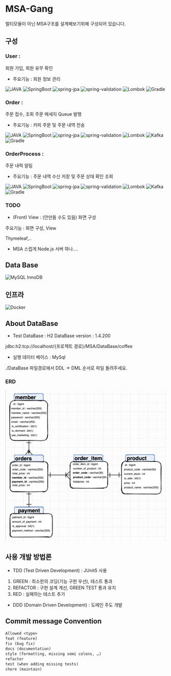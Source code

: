 # MSA-Gang
멀티모듈이 아닌 MSA구조를 설계해보기위해 구성되어 있습니다.

## 구성
### User :

회원 가입, 회원 유무 확인

- 주요기능 : 회원 정보 관리
    
![JAVA ](https://img.shields.io/badge/JAVA_JDK-1.11-007396?Style=flat&logo=Java&logoColor=007396)
![SpringBoot](https://img.shields.io/badge/SpringBoot-2.4.3-6DB33F?Style=flat&logo=Spring&logoColor=6DB33F)
![spring-jpa](https://img.shields.io/badge/Spring_jpa-2.4.5-6DB33F?Style=flat&logo=Spring&logoColor=85EA2D)
![spring-validation](https://img.shields.io/badge/Spring_validation-2.4.3-6DB33F?Style=flat&logo=Spring&logoColor=85EA2D)
![Lombok](https://img.shields.io/badge/Lombok-1.18.18-BC4521?Style=flat)
![Gradle](https://img.shields.io/badge/gradle-gradle6.8.3-yellow?Style=flat)

### Order :
주문 접수, 조회 주문 메세지 Queue 발행

- 주요기능 : 커피 주문 및 주문 내역 전송

![JAVA ](https://img.shields.io/badge/JAVA_JDK-1.11-007396?Style=flat&logo=Java&logoColor=007396)
![SpringBoot](https://img.shields.io/badge/SpringBoot-2.4.3-6DB33F?Style=flat&logo=Spring&logoColor=6DB33F)
![spring-jpa](https://img.shields.io/badge/Spring_jpa-2.4.5-6DB33F?Style=flat&logo=Spring&logoColor=85EA2D)
![spring-validation](https://img.shields.io/badge/Spring_validation-2.4.3-6DB33F?Style=flat&logo=Spring&logoColor=85EA2D)
![Lombok](https://img.shields.io/badge/Lombok-1.18.18-BC4521?Style=flat)
![Kafka](https://img.shields.io/badge/kafka-kafa2.6.6-yellowgreen?Style=flat)
![Gradle](https://img.shields.io/badge/gradle-gradle6.8.3-yellow?Style=flat)
  
### OrderProcess :
주문 내력 알림

- 주요기능 : 주문 내역 수신 저장 및 주문 상태 확인 조회

![JAVA ](https://img.shields.io/badge/JAVA_JDK-1.11-007396?Style=flat&logo=Java&logoColor=007396)
![SpringBoot](https://img.shields.io/badge/SpringBoot-2.4.3-6DB33F?Style=flat&logo=Spring&logoColor=6DB33F)
![spring-jpa](https://img.shields.io/badge/Spring_jpa-2.4.5-6DB33F?Style=flat&logo=Spring&logoColor=85EA2D)
![spring-validation](https://img.shields.io/badge/Spring_validation-2.4.3-6DB33F?Style=flat&logo=Spring&logoColor=85EA2D)
![Lombok](https://img.shields.io/badge/Lombok-1.18.18-BC4521?Style=flat)
![Kafka](https://img.shields.io/badge/kafka-kafa2.6.6-yellowgreen?Style=flat)
![Gradle](https://img.shields.io/badge/gradle-gradle6.8.3-yellow?Style=flat)

### TODO 
- (Front) View :
(안만들 수도 있음)
화면 구성

주요기능 : 화면 구성, View

 Thymeleaf,..

- MSA 스럽게 Node.js 서버 하나....

## Data Base
![MySQL InnoDB](https://img.shields.io/badge/MySQL-8.0.23-61DAFB?Style=flat&logo=MySQL&logoColor=61DAFB)

## 인프라
![Docker](https://img.shields.io/badge/Docker-gray?Style=flat&logo=Docker&logoColor=2496ED)


## About DataBase 

- Test DataBase : H2 DataBase version : 1.4.200

jdbc:h2:tcp://localhost/{프로젝트 경로}/MSA/DataBase/coffee

- 실행 데이터 베이스 : MySql

./DataBase 파일경로에서 DDL -> DML 순서로 파일 돌려주세요.

### ERD
<img src="Diagram/ERD-Diagram.png" alt="erd 다이어그램">

## 사용 개발 방법론
- TDD (Test Driven Development) : JUnit5 사용

1. GREEN : 최소한의 코딩(기능 구현 우선), 테스트 통과
2. REFACTOR : 구현 설계 계선, GREEN TEST 통과 유지
3. RED : 실패하는 테스트 추가

- DDD (Domain Driven Development) : 도메인 주도 개발

## Commit message Convention
```
Allowed <type>
feat (feature)
fix (bug fix)
docs (documentation)
style (formatting, missing semi colons, …)
refactor
test (when adding missing tests)
chore (maintain)
```

